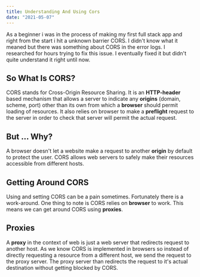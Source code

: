 ```yaml
---
title: Understanding And Using Cors
date: "2021-05-07"
---
```


As a beginner i was in the process of making my first full stack app and right from the start i hit a unknown barrier CORS. I didn't know what it meaned but there was something about CORS in the error logs. I researched for hours trying to fix this issue. I eventually fixed it but didn't quite understand it right until now.

## So What Is CORS?

CORS stands for Cross-Origin Resource Sharing. It is an **HTTP-header** based mechanism that allows a server to indicate any **origins** (domain, scheme, port) other than its own from which a **browser** should permit loading of resources. It also relies on browser to make a **preflight** request to the server in order to check that server will permit the actual request.

## But ... Why?

A browser doesn't let a website make a request to another **origin** by default to protect the user. CORS allows web servers to safely make their resources accessible from different hosts.

## Getting Around CORS

Using and setting CORS can be a pain sometimes. Fortunately there is a work-around. One thing to note is CORS relies on **browser** to work. This means we can get around CORS using **proxies**.

## Proxies

A **proxy** in the context of web is just a web server that redirects request to another host. As we know CORS is implemented in browsers so instead of directly requesting a resource from a different host, we send the request to the proxy server. The proxy server than redirects the request to it's actual destination without getting blocked by CORS.
